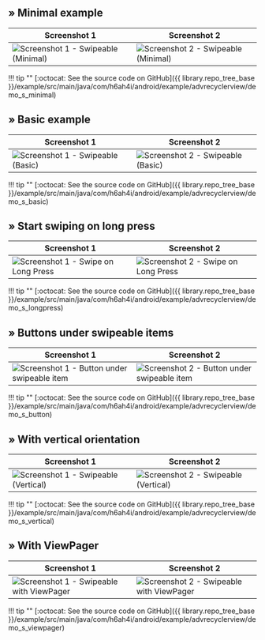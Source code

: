 
## &raquo; Minimal example

| Screenshot 1 | Screenshot 2 |
|--------------|--------------|
| ![Screenshot 1 - Swipeable (Minimal)](../images/example/swipeable-minimal-1.png) | ![Screenshot 2 - Swipeable (Minimal)](../images/example/swipeable-minimal-2.png) |

!!! tip ""
    [:octocat: See the source code on GitHub]({{ library.repo_tree_base }}/example/src/main/java/com/h6ah4i/android/example/advrecyclerview/demo_s_minimal)


## &raquo; Basic example

| Screenshot 1 | Screenshot 2 |
|--------------|--------------|
| ![Screenshot 1 - Swipeable (Basic)](../images/example/swipeable-basic-1.png) | ![Screenshot 2 - Swipeable (Basic)](../images/example/swipeable-basic-2.png) |

!!! tip ""
    [:octocat: See the source code on GitHub]({{ library.repo_tree_base }}/example/src/main/java/com/h6ah4i/android/example/advrecyclerview/demo_s_basic)


## &raquo; Start swiping on long press

| Screenshot 1 | Screenshot 2 |
|--------------|--------------|
| ![Screenshot 1 - Swipe on Long Press](../images/example/swipeable-long-press-1.png) | ![Screenshot 2 - Swipe on Long Press](../images/example/swipeable-long-press-2.png) |

!!! tip ""
    [:octocat: See the source code on GitHub]({{ library.repo_tree_base }}/example/src/main/java/com/h6ah4i/android/example/advrecyclerview/demo_s_longpress)


## &raquo; Buttons under swipeable items

| Screenshot 1 | Screenshot 2 |
|--------------|--------------|
| ![Screenshot 1 - Button under swipeable item](../images/example/swipeable-under-swipeable-item-1.png) | ![Screenshot 2 - Button under swipeable item](../images/example/swipeable-under-swipeable-item-2.png) |

!!! tip ""
    [:octocat: See the source code on GitHub]({{ library.repo_tree_base }}/example/src/main/java/com/h6ah4i/android/example/advrecyclerview/demo_s_button)


## &raquo; With vertical orientation

| Screenshot 1 | Screenshot 2 |
|--------------|--------------|
| ![Screenshot 1 - Swipeable (Vertical)](../images/example/swipeable-vertical-1.png) | ![Screenshot 2 - Swipeable (Vertical)](../images/example/swipeable-vertical-2.png) |

!!! tip ""
    [:octocat: See the source code on GitHub]({{ library.repo_tree_base }}/example/src/main/java/com/h6ah4i/android/example/advrecyclerview/demo_s_vertical)


## &raquo; With ViewPager

| Screenshot 1 | Screenshot 2 |
|--------------|--------------|
| ![Screenshot 1 - Swipeable with ViewPager](../images/example/swipeable-viewpager-1.png) | ![Screenshot 2 - Swipeable with ViewPager](../images/example/swipeable-viewpager-2.png.png) |

!!! tip ""
    [:octocat: See the source code on GitHub]({{ library.repo_tree_base }}/example/src/main/java/com/h6ah4i/android/example/advrecyclerview/demo_s_viewpager)
